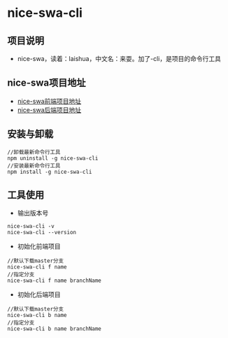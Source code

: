 # nice-swa-cli
## 项目说明
- nice-swa，读着：laishua，中文名：来耍。加了-cli，是项目的命令行工具

## nice-swa项目地址
- [nice-swa前端项目地址](https://github.com/QCCS/nice-swa)
- [nice-swa后端项目地址](https://github.com/QCCS/nice-swa-s)

## 安装与卸载
```
//卸载最新命令行工具
npm uninstall -g nice-swa-cli
//安装最新命令行工具
npm install -g nice-swa-cli
```

## 工具使用

- 输出版本号
```
nice-swa-cli -v
nice-swa-cli --version
```

- 初始化前端项目
```
//默认下载master分支
nice-swa-cli f name
//指定分支
nice-swa-cli f name branchName
```
- 初始化后端项目
```
//默认下载master分支
nice-swa-cli b name
//指定分支
nice-swa-cli b name branchName
```

